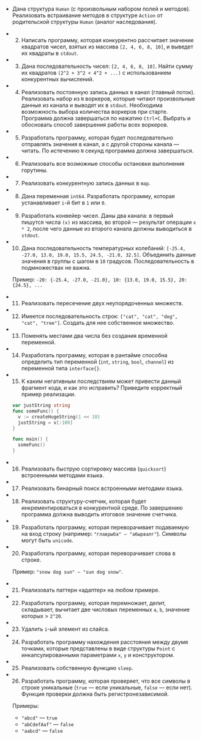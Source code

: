 - Дана структура `Human` (с произвольным набором полей и методов). Реализовать встраивание методов в структуре `Action` от родительской структуры `Human` (аналог наследования).

- 2. Написать программу, которая конкурентно рассчитает значение квадратов чисел, взятых из массива `[2, 4, 6, 8, 10]`, и выведет их квадраты в `stdout`.

- 3. Дана последовательность чисел: `[2, 4, 6, 8, 10]`. Найти сумму их квадратов `(2^2 + 3^2 + 4^2 + ...)` с использованием конкурентных вычислений.

- 4. Реализовать постоянную запись данных в канал (главный поток). Реализовать набор из `N` воркеров, которые читают произвольные данные из канала и выводят их в `stdout`. Необходима возможность выбора количества воркеров при старте. Программа должна завершаться по нажатию `Ctrl+C`. Выбрать и обосновать способ завершения работы всех воркеров.

- 5. Разработать программу, которая будет последовательно отправлять значения в канал, а с другой стороны канала — читать. По истечению `N` секунд программа должна завершаться.

- 6. Реализовать все возможные способы остановки выполнения горутины.

- 7. Реализовать конкурентную запись данных в `map`.

- 8. Дана переменная `int64`. Разработать программу, которая устанавливает `i`-й бит в `1` или `0`.

- 9. Разработать конвейер чисел. Даны два канала: в первый пишутся числа `(x)` из массива, во второй — результат операции `x * 2`, после чего данные из второго канала должны выводиться в `stdout`.

- 10. Дана последовательность температурных колебаний: `[-25.4, -27.0, 13.0, 19.0, 15.5, 24.5, -21.0, 32.5]`. Объединить данные значения в группы с шагом в `10` градусов. Последовательность в подмножествах не важна.

  Пример: `-20: {-25.4, -27.0, -21.0}, 10: {13.0, 19.0, 15.5}, 20: {24.5}, ...`

- 11. Реализовать пересечение двух неупорядоченных множеств.

- 12. Имеется последовательность строк: `["cat", "cat", "dog", "cat", "tree"]`. Создать для нее собственное множество.

- 13. Поменять местами два числа без создания временной переменной.

- 14. Разработать программу, которая в рантайме способна определить тип переменной (`int`, `string`, `bool`, `channel`) из переменной типа `interface{}`.

- 15. К каким негативным последствиям может привести данный фрагмент кода, и как это исправить? Приведите корректный пример реализации.

  ```go
  var justString string
  func someFunc() {
    v := createHugeString(1 << 10)
    justString = v[:100]
  }

  func main() {
    someFunc()
  }
- 16. Реализовать быструю сортировку массива (`quicksort`) встроенными методами языка.

- 17. Реализовать бинарный поиск встроенными методами языка.

- 18. Реализовать структуру-счетчик, которая будет инкрементироваться в конкурентной среде. По завершению программа должна выводить итоговое значение счетчика.

- 19. Разработать программу, которая переворачивает подаваемую на вход строку (например: `"главрыба" — "абырвалг"`). Символы могут быть `unicode`.

- 20. Разработать программу, которая переворачивает слова в строке. 

  Пример: `"snow dog sun" — "sun dog snow"`.

- 21. Реализовать паттерн «адаптер» на любом примере.

- 22. Разработать программу, которая перемножает, делит, складывает, вычитает две числовых переменных `a`, `b`, значение которых > `2^20`.

- 23. Удалить `i`-ый элемент из слайса.

- 24. Разработать программу нахождения расстояния между двумя точками, которые представлены в виде структуры `Point` с инкапсулированными параметрами `x`, `y` и конструктором.

- 25. Реализовать собственную функцию `sleep`.

- 26. Разработать программу, которая проверяет, что все символы в строке уникальные (`true` — если уникальные, `false` — если нет). Функция проверки должна быть регистронезависимой.

  Примеры: 

  - `"abcd"` — `true`
  - `"abCdefAaf"` — `false`
  - `"aabcd"` — `false`

